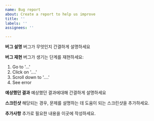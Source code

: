 ```yaml
---
name: Bug report
about: Create a report to help us improve
title: ''
labels: ''
assignees: ''

---
```


**버그 설명**
버그가 무엇인지 간결하게 설명하세요

**버그 재현**
버그가 생기는 단계를 재현하세요:
1. Go to '...'
2. Click on '....'
3. Scroll down to '....'
4. See error

**예상했던 결과**
예상했던 결과에대해 간결하게 설명하세요

**스크린샷**
해당되는 경우, 문제를 설명하는 데 도움이 되는 스크린샷을 추가하세요.

**추가사항**
추가로 필요한 내용을 이곳에 작성하세요.
